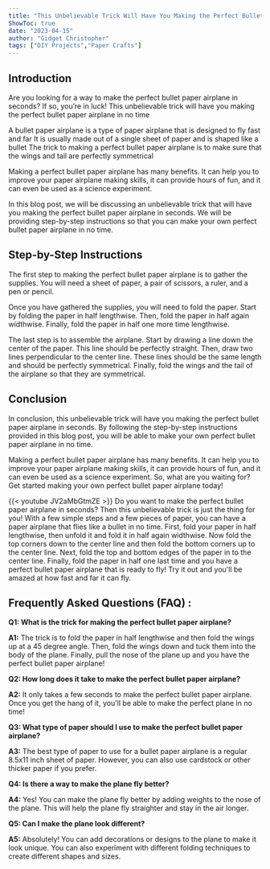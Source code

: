 ```yaml
---
title: "This Unbelievable Trick Will Have You Making the Perfect Bullet Paper Airplane in Seconds!"
ShowToc: true 
date: "2023-04-15"
author: "Gidget Christopher" 
tags: ["DIY Projects","Paper Crafts"]
---
```

## Introduction
Are you looking for a way to make the perfect bullet paper airplane in seconds? If so, you’re in luck! This unbelievable trick will have you making the perfect bullet paper airplane in no time 

A bullet paper airplane is a type of paper airplane that is designed to fly fast and far It is usually made out of a single sheet of paper and is shaped like a bullet The trick to making a perfect bullet paper airplane is to make sure that the wings and tail are perfectly symmetrical 

Making a perfect bullet paper airplane has many benefits. It can help you to improve your paper airplane making skills, it can provide hours of fun, and it can even be used as a science experiment. 

In this blog post, we will be discussing an unbelievable trick that will have you making the perfect bullet paper airplane in seconds. We will be providing step-by-step instructions so that you can make your own perfect bullet paper airplane in no time. 

## Step-by-Step Instructions
The first step to making the perfect bullet paper airplane is to gather the supplies. You will need a sheet of paper, a pair of scissors, a ruler, and a pen or pencil. 

Once you have gathered the supplies, you will need to fold the paper. Start by folding the paper in half lengthwise. Then, fold the paper in half again widthwise. Finally, fold the paper in half one more time lengthwise. 

The last step is to assemble the airplane. Start by drawing a line down the center of the paper. This line should be perfectly straight. Then, draw two lines perpendicular to the center line. These lines should be the same length and should be perfectly symmetrical. Finally, fold the wings and the tail of the airplane so that they are symmetrical. 

## Conclusion
In conclusion, this unbelievable trick will have you making the perfect bullet paper airplane in seconds. By following the step-by-step instructions provided in this blog post, you will be able to make your own perfect bullet paper airplane in no time. 

Making a perfect bullet paper airplane has many benefits. It can help you to improve your paper airplane making skills, it can provide hours of fun, and it can even be used as a science experiment. So, what are you waiting for? Get started making your own perfect bullet paper airplane today!

{{< youtube JV2aMbGtmZE >}} 
Do you want to make the perfect bullet paper airplane in seconds? Then this unbelievable trick is just the thing for you! With a few simple steps and a few pieces of paper, you can have a paper airplane that flies like a bullet in no time. First, fold your paper in half lengthwise, then unfold it and fold it in half again widthwise. Now fold the top corners down to the center line and then fold the bottom corners up to the center line. Next, fold the top and bottom edges of the paper in to the center line. Finally, fold the paper in half one last time and you have a perfect bullet paper airplane that is ready to fly! Try it out and you'll be amazed at how fast and far it can fly.

## Frequently Asked Questions (FAQ) :
**Q1: What is the trick for making the perfect bullet paper airplane?**

**A1:** The trick is to fold the paper in half lengthwise and then fold the wings up at a 45 degree angle. Then, fold the wings down and tuck them into the body of the plane. Finally, pull the nose of the plane up and you have the perfect bullet paper airplane!

**Q2: How long does it take to make the perfect bullet paper airplane?**

**A2:** It only takes a few seconds to make the perfect bullet paper airplane. Once you get the hang of it, you'll be able to make the perfect plane in no time!

**Q3: What type of paper should I use to make the perfect bullet paper airplane?**

**A3:** The best type of paper to use for a bullet paper airplane is a regular 8.5x11 inch sheet of paper. However, you can also use cardstock or other thicker paper if you prefer.

**Q4: Is there a way to make the plane fly better?**

**A4:** Yes! You can make the plane fly better by adding weights to the nose of the plane. This will help the plane fly straighter and stay in the air longer.

**Q5: Can I make the plane look different?**

**A5:** Absolutely! You can add decorations or designs to the plane to make it look unique. You can also experiment with different folding techniques to create different shapes and sizes.



